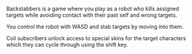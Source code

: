 Backstabbers is a game where you play as a robot who kills assigned targets while avoiding contact with their past self and wrong targets.  

You control the robot with WASD and stab targets by moving into them.  

Coil subscribers unlock access to special skins for the target characters which they can cycle through using the shift key.